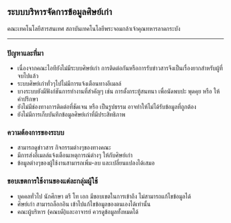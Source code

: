 ## ระบบบริหารจัดการข้อมูลศิษย์เก่า
คณะเทคโนโลยีสารสนเทศ สถาบันเทคโนโลยีพระจอมกล้าเจ้าคุณทหารลาดกระบัง

---

### ปัญหาและที่มา
- เนื่องจากคณะไอทียังไม่มีระบบศิษย์เก่า การติดต่อกันหรือการรับข่าวสารจึงเป็นเรื่องยากสำหรับผู้ที่จบไปแล้ว 
- ระบบศิษย์เก่าทั่วๆไปไม่มีการแจ้งเตือนทางอีเมลล์
- บางระบบยังมีฟังก์ชันการทำงานที่สำคัญๆ เช่น การตั้งกระทู้สนทนา เพื่อนัดพบปะ พุดคุย หรือ ให้คำปรึกษา
- ยังไม่มีช่องทางการติดต่อที่ชัดเจน หรือ เป็นรูปธรรม อาจทำให้ไม่ได้รับข้อมูลที่ถูกต้อง 
- ยังไม่มีการเก็บบันทึกข้อมูลศิษย์เก่าที่มีประสิทธิภาพ

### ความต้องการของระบบ
- สามารถดูข่าวสาร กิจกรรมต่างๆของทางคณะ
- มีการส่งอีเมลล์แจ้งเตือนเหตุการณ์ต่างๆ ให้กับศิษย์เก่า
- ข้อมูลต่างๆของผู้ใช้งานสามารถเพิ่ม-ลบ และเปลี่ยนแปลงได้เสมอ

### ขอบเขตการใช้งานของแต่ละกลุ่มผู้ใช้
- บุคคลทั่วไป นักศึกษา ตรี โท เอก มีขอบเขตในการเข้าถึง ไม่สามารถแก้ไขข้อมูลได้
- ศิษย์เก่า สามารถล็อกอิน เข้าไปแก้ไขข้อมูลของตนเองได้เท่านั้น
- คณะผู้บริหาร (คณบดี)และอาจารย์ ควรดูข้อมูลทั้งหมดได้
